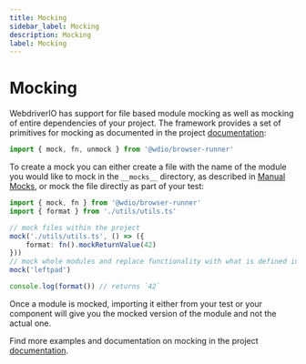 ```yaml
---
title: Mocking
sidebar_label: Mocking
description: Mocking
label: Mocking
---
```


# Mocking

WebdriverIO has support for file based module mocking as well as mocking of entire dependencies of your project. The framework provides a set of primitives for mocking as documented in the project [documentation](https://webdriver.io/docs/component-testing/mocking):

```ts
import { mock, fn, unmock } from '@wdio/browser-runner'
```

To create a mock you can either create a file with the name of the module you would like to mock in the `__mocks__` directory, as described in [Manual Mocks](https://webdriver.io/docs/component-testing/mocking#manual-mocks), or mock the file directly as part of your test:

```ts
import { mock, fn } from '@wdio/browser-runner'
import { format } from './utils/utils.ts'

// mock files within the project
mock('./utils/utils.ts', () => ({
    format: fn().mockReturnValue(42)
}))
// mock whole modules and replace functionality with what is defined in `./__mocks__/leftpad.ts`
mock('leftpad')

console.log(format()) // returns `42`
```

Once a module is mocked, importing it either from your test or your component will give you the mocked version of the module and not the actual one.

Find more examples and documentation on mocking in the project [documentation](https://webdriver.io/docs/component-testing/mocking).